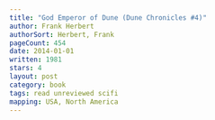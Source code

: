 ```yaml
---
title: "God Emperor of Dune (Dune Chronicles #4)"
author: Frank Herbert
authorSort: Herbert, Frank
pageCount: 454
date: 2014-01-01
written: 1981
stars: 4
layout: post
category: book
tags: read unreviewed scifi
mapping: USA, North America
---
```

